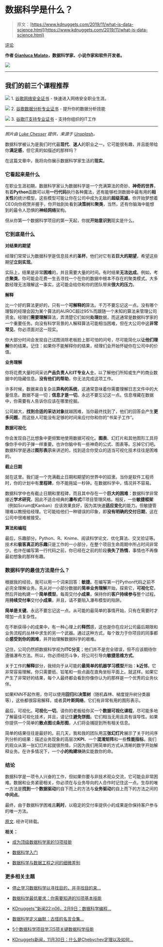 # 数据科学是什么？

> 原文：[https://www.kdnuggets.com/2019/11/what-is-data-science.html](https://www.kdnuggets.com/2019/11/what-is-data-science.html)

[评论](#comments)

**作者 [Gianluca Malato](http://www.gianlucamalato.it/)，数据科学家、小说作家和软件开发者。**

![](../Images/c77e401408672218b8e296d02fd7b82c.png)

* * *

## 我们的前三个课程推荐

![](../Images/0244c01ba9267c002ef39d4907e0b8fb.png) 1\. [谷歌网络安全证书](https://www.kdnuggets.com/google-cybersecurity) - 快速进入网络安全职业生涯。

![](../Images/e225c49c3c91745821c8c0368bf04711.png) 2\. [谷歌数据分析专业证书](https://www.kdnuggets.com/google-data-analytics) - 提升你的数据分析技能

![](../Images/0244c01ba9267c002ef39d4907e0b8fb.png) 3\. [谷歌IT支持专业证书](https://www.kdnuggets.com/google-itsupport) - 支持你组织的IT工作

* * *

*照片由 [Luke Chesser](https://unsplash.com/@lukechesser?utm_source=medium&utm_medium=referral) 提供，来源于 [Unsplash](https://unsplash.com/?utm_source=medium&utm_medium=referral)。*

数据科学被认为是我们时代最**现代**、**迷人**的职业之一。它可能很有趣，并且能带给你**满足感**，但它真的如描述的那样吗？

在这篇文章中，我将向你展示数据科学家生活的**现实**。

### 它看起来是什么

在职业生涯初期，数据科学家认为数据科学是一个充满算法的奇妙、**神奇的世界**，有着**Python**函数可以用**一行代码**执行各种魔法，还有能够检测数据中最有用的**相关性**的统计模型，这些模型可能让你在公司中成为无敌的**超级英雄**。你开始梦想着CEO向你祝贺并握手，你开始到处看到**决策树**和**聚类**，当然，还有你脑海中能想到的最令人恐惧的**神经网络**架构。

但从你第一个数据科学项目的第一天起，你就**开始意识到**现实是什么。

### 它到底是什么

**对结果的期望**

经理们常常认为数据科学是信息技术的**圣杯**。他们对它有着**巨大的期望**，希望这些期望**立刻实现**。

实际上，结果是非常**困难**的，并且需要大量的时间。有时结果**无法达成**。例如，考虑**聚类**。你可能会花费一生去寻找一个在你的数据中根本不存在的聚类模式。大多数经理无法理解这一事实，这可能会给你和你的团队带来**很大的压力**。

**解释**

比一个好的算法更好的，只有一个**可解释的**算法。千万不要忘记这一点。没有哪个理智的经理会因为某个算法的AUROC超过95%而跟随一个未知的算法来管理公司资金。经理们**需要理解**算法，弄清楚它们如何**处理**数据，而这通常是数据科学家的一个重要任务。向没有科学背景的人解释算法可能相当困难，但在大公司中这**非常常见**，你必须面对这一现实。

你大部分时间会发现自己试图消除老板脸上那可怕的问号，尽可能简化以**让他们理解**你的结果。记住：如果你不能解释你的结果，经理们会开始怀疑你在公司中的价值。

**业务理解**

你将花费大量时间采访**产品负责人**和**IT专业人士**，以了解他们所知或生产的商业数据中的隐藏信息。**没有他们的帮助**，你无法完成这项工作。

许多时候，数据来自复杂且**异构的系统**，这通常意味着你需要理解日志文件中的大量信息。数据不是一切；**信息才是一切**。永远不要忘记这一点。信息埋藏在数据中，你需要有人告诉你应该在哪里挖掘。

公司越大，**找到合适的采访对象**就越困难，当你最终找到了，他们的回答会产生**更多问题**，而这些人可能没有足够的时间来应付你和你的“书呆子工作”。

**数据可视化**

你会发现自己比想象中更频繁地使用数据可视化。**图表**、幻灯片和其他图形工具将像你手中的子弹一样重要。也许你脑中有一些神奇的公式、图表等。忘掉它们吧。数据科学是通过**图形表示**来讲述的，找到适合你受众的适当可视化技术往往是困难的。

**截止日期**

就在这里。我们是一个充满截止日期和期望的世界中的奴隶。当你是软件工程师时，你的计划中有**里程碑**，你不能拖延一秒钟。在数据科学中，情况并不容易。

数据科学中也有截止日期和里程碑，而且其中存在一个**巨大的困难**：数据科学非常接近**学术研究**，因此不适合经典的**瀑布式**IT项目管理风格。相反，一些**敏捷框架**（例如Scrum或Kanban）应该效果良好，因为其快速**适应变化**的能力。但敏捷管理难以教授给经理。它可能给他们一种错误的印象，即**没有明确的交付日期**，这在公司中很难被接受。

**算法和编程**

最后，乐趣部分。Python、R、Knime、阅读科学论文、优化算法、交叉验证等。技术和**极客真正的乐趣**只是工作的一小部分，在整个项目生命周期中所占时间非常少。也许在编写第一行代码之前，你已经在之前的阶段**丧失了热情**，事情也不再像最初想象的那样有趣。

### 数据科学的最佳方法是什么？

根据我的经验，我可以用一个词来回答：**敏捷**。在编写第一行Python代码之前不必完全理解业务。先从对一小部分数据的**简单业务理解**开始，探索它，**可视化它**，然后开始构建一个**简单模型**。每周交付**小成果**，保持你的**客户持续参与**整个过程。用**持续交付率**交付**小成果**，并且，请不要陷入瀑布模型的陷阱。

**简单是关键**。永远不要忘记这一点。从可能的最简单的事情开始，只有在需要时才增加一点复杂性。

在不断获得小的成果中，有一种心理上的**释然**感，这也是你在应对公司最后期限和业务流程的丛林中求生的另一个武器。通过这种方式，每个致力于你项目的同事都会**感受到你的困难**，并开始理解数据科学的艰难。

记住，公司仍然把数据科学视为**ITC分支**；他们并不是完全错误，但不应该期待你遵循瀑布方法。所以，你必须经历斗争，将公司引导向**敏捷思维方式**。

关于工作的**解释**部分，我倾向于从可能的**最简单的机器学习模型**开始：**k近邻**。它非常容易理解。你只需要纸、铅笔和一些点画在直角坐标平面上。就这样。如果它产生了非常好的结果，每个人最终都会看到你像你认为的那样是一个优秀的业务伙伴。

如果KNN不起作用，你可以使用**回归**和**决策树**（随机森林、梯度提升树分类器等），这些都很容易解释，或者**贝叶斯网络**，它们有非常有用的图形表示。

最后，可视化。**可视化一切**。请你的老板给你买一个**数据可视化课程**，尽可能多地了解最佳可视化技术，并且，请记住**避免饼图**。它们相当无用且具有误导性。如果你提供一个简单的**散点图**或**条形图**，人们将会捕捉到所有相关信息。

简单的结果往往是最好的。前几天，我和我的团队用**三张幻灯片**展示了关于时间序列分析的结果：描述业务现象的高层次**KPI**、一个**混淆矩阵**和一些**性能指标**。我们的观众从第一张幻灯片起就很热情，只因为我们用简单的方式从清晰的数字开始解释业务。在许多情况下，一个**小的构建块**确实能救你的命。

### 结论

数据科学是一项令人兴奋的工作，但如果你要与非技术观众交流，它可能会非常困难。数据和业务紧密相关，你必须在与业务导向的人合作时记住这一点。生存的唯一方法是**找到**一个**数据驱动**的自下而上的方法与**业务驱动**的自上而下的方法之间的**中间点**。

最终，由于数据科学困难且**耗时**，以稳定的交付率提供小的成果是你保持客户参与的唯一方法。

[原文](https://towardsdatascience.com/what-is-data-science-3a8b976f6cd3). 经许可转载。

**相关：**

+   [成为顶级数据科学家的13项技能](https://www.kdnuggets.com/2019/07/top-13-skills-become-rockstar-data-scientist.html)

+   [数据科学入门](https://www.kdnuggets.com/2019/08/getting-started-data-science.html)

+   [数据科学与数据工程之间的细微差别](https://www.kdnuggets.com/2019/09/thin-line-between-data-science-data-engineering.html)

### 更多相关主题

+   [停止学习数据科学以寻找目的，并寻找目的来…](https://www.kdnuggets.com/2021/12/stop-learning-data-science-find-purpose.html)

+   [数据科学最低要求：你需要知道的10项基本技能](https://www.kdnuggets.com/2020/10/data-science-minimum-10-essential-skills.html)

+   [KDnuggets™新闻22:n06，2月9日：数据科学编程…](https://www.kdnuggets.com/2022/n06.html)

+   [数据科学定义幽默：古怪的名言合集…](https://www.kdnuggets.com/2022/02/data-science-definition-humor.html)

+   [5个数据科学项目学习5项关键数据科学技能](https://www.kdnuggets.com/2022/03/5-data-science-projects-learn-5-critical-data-science-skills.html)

+   [KDnuggets新闻，11月30日：什么是Chebychev定理以及如何…](https://www.kdnuggets.com/2022/n46.html)

